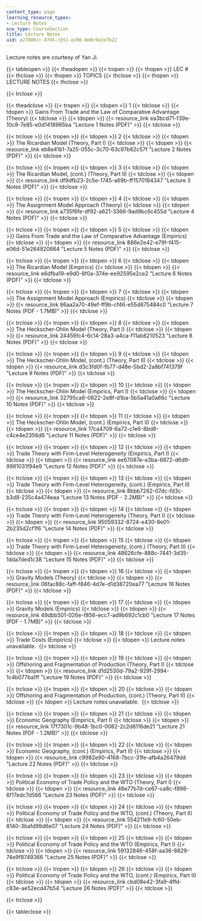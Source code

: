 ```yaml
---
content_type: page
learning_resource_types:
- Lecture Notes
ocw_type: CourseSection
title: Lecture Notes
uid: e27600cc-8745-cb51-e206-0e8c9e2e7b22
---
```


Lecture notes are courtesy of Yan Ji. 

{{< tableopen >}}
{{< theadopen >}}
{{< tropen >}}
{{< thopen >}}
LEC #
{{< thclose >}}
{{< thopen >}}
TOPICS
{{< thclose >}}
{{< thopen >}}
LECTURE NOTES
{{< thclose >}}

{{< trclose >}}

{{< theadclose >}}
{{< tropen >}}
{{< tdopen >}}
1
{{< tdclose >}}
{{< tdopen >}}
Gains From Trade and the Law of Comparative Advantage (Theory)
{{< tdclose >}}
{{< tdopen >}}
{{< resource_link ea3bcd71-f39e-10c8-7e85-e0d1418965ba "Lecture 1 Notes (PDF)" >}}
{{< tdclose >}}

{{< trclose >}}
{{< tropen >}}
{{< tdopen >}}
2
{{< tdclose >}}
{{< tdopen >}}
The Ricardian Model (Theory, Part I)
{{< tdclose >}}
{{< tdopen >}}
{{< resource_link eb8e41b1-7a25-055c-3c70-63c97b62c57f "Lecture 2 Notes (PDF)" >}}
{{< tdclose >}}

{{< trclose >}}
{{< tropen >}}
{{< tdopen >}}
3
{{< tdclose >}}
{{< tdopen >}}
The Ricardian Model, (cont.) (Theory, Part II)
{{< tdclose >}}
{{< tdopen >}}
{{< resource_link df9dfb23-2c5e-1745-a69b-ff1570184347 "Lecture 3 Notes (PDF)" >}}
{{< tdclose >}}

{{< trclose >}}
{{< tropen >}}
{{< tdopen >}}
4
{{< tdclose >}}
{{< tdopen >}}
The Assignment Model Approach (Theory)
{{< tdclose >}}
{{< tdopen >}}
{{< resource_link a735f6fe-df92-a621-3366-9ad9bc6c455d "Lecture 4 Notes (PDF)" >}}
{{< tdclose >}}

{{< trclose >}}
{{< tropen >}}
{{< tdopen >}}
5
{{< tdclose >}}
{{< tdopen >}}
Gains From Trade and the Law of Comparative Advantage (Empirics)
{{< tdclose >}}
{{< tdopen >}}
{{< resource_link 886e2e42-e79f-f415-e06d-51e264920664 "Lecture 5 Notes (PDF)" >}}
{{< tdclose >}}

{{< trclose >}}
{{< tropen >}}
{{< tdopen >}}
6
{{< tdclose >}}
{{< tdopen >}}
The Ricardian Model (Empirics)
{{< tdclose >}}
{{< tdopen >}}
{{< resource_link e6dfba19-e9d0-8f0a-374e-ee92595e2ce2 "Lecture 6 Notes (PDF)" >}}
{{< tdclose >}}

{{< trclose >}}
{{< tropen >}}
{{< tdopen >}}
7
{{< tdclose >}}
{{< tdopen >}}
The Assignment Model Approach (Empirics)
{{< tdclose >}}
{{< tdopen >}}
{{< resource_link 86aa2a70-49ef-ff9b-cf46-e55d875484c0 "Lecture 7 Notes (PDF - 1.7MB)" >}}
{{< tdclose >}}

{{< trclose >}}
{{< tropen >}}
{{< tdopen >}}
8
{{< tdclose >}}
{{< tdopen >}}
The Heckscher-Ohlin Model (Theory, Part I)
{{< tdclose >}}
{{< tdopen >}}
{{< resource_link 24456fc4-6c14-28a3-a4ca-f11ab8210523 "Lecture 8 Notes (PDF)" >}}
{{< tdclose >}}

{{< trclose >}}
{{< tropen >}}
{{< tdopen >}}
9
{{< tdclose >}}
{{< tdopen >}}
The Heckscher-Ohlin Model, (cont.) (Theory, Part II)
{{< tdclose >}}
{{< tdopen >}}
{{< resource_link d3c3fd0f-fb77-d48e-5bd2-2a8bf741379f "Lecture 9 Notes (PDF)" >}}
{{< tdclose >}}

{{< trclose >}}
{{< tropen >}}
{{< tdopen >}}
10
{{< tdclose >}}
{{< tdopen >}}
The Heckscher-Ohlin Model (Empirics, Part I)
{{< tdclose >}}
{{< tdopen >}}
{{< resource_link 32795ca6-0622-2e8f-d1ba-5b5a41a0a66c "Lecture 10 Notes (PDF)" >}}
{{< tdclose >}}

{{< trclose >}}
{{< tropen >}}
{{< tdopen >}}
11
{{< tdclose >}}
{{< tdopen >}}
The Heckscher-Ohlin Model, (cont.) (Empirics, Part II)
{{< tdclose >}}
{{< tdopen >}}
{{< resource_link 17ca4709-6a72-c1e6-8bd8-c4ce4e2356d6 "Lecture 11 Notes (PDF)" >}}
{{< tdclose >}}

{{< trclose >}}
{{< tropen >}}
{{< tdopen >}}
12
{{< tdclose >}}
{{< tdopen >}}
Trade Theory with Firm-Level Heterogeneity (Empirics, Part I)
{{< tdclose >}}
{{< tdopen >}}
{{< resource_link ee67087e-e3ba-6872-d6d9-9981031f94e9 "Lecture 12 Notes (PDF)" >}}
{{< tdclose >}}

{{< trclose >}}
{{< tropen >}}
{{< tdopen >}}
13
{{< tdclose >}}
{{< tdopen >}}
Trade Theory with Firm-Level Heterogeneity, (cont.) (Empirics, Part II)
{{< tdclose >}}
{{< tdopen >}}
{{< resource_link 8bbb7262-07dc-fd3c-b3d8-235c4a474eaa "Lecture 13 Notes (PDF - 2.2MB)" >}}
{{< tdclose >}}

{{< trclose >}}
{{< tropen >}}
{{< tdopen >}}
14
{{< tdclose >}}
{{< tdopen >}}
Trade Theory with Firm-Level Heterogeneity (Theory, Part I)
{{< tdclose >}}
{{< tdopen >}}
{{< resource_link 95059332-8724-e430-8e01-2b235d2cf1f6 "Lecture 14 Notes (PDF)" >}}
{{< tdclose >}}

{{< trclose >}}
{{< tropen >}}
{{< tdopen >}}
15
{{< tdclose >}}
{{< tdopen >}}
Trade Theory with Firm-Level Heterogeneity, (cont.) (Theory, Part II)
{{< tdclose >}}
{{< tdopen >}}
{{< resource_link 48626cfe-888c-7441-3d35-1dda7ded1c38 "Lecture 15 Notes (PDF)" >}}
{{< tdclose >}}

{{< trclose >}}
{{< tropen >}}
{{< tdopen >}}
16
{{< tdclose >}}
{{< tdopen >}}
Gravity Models (Theory)
{{< tdclose >}}
{{< tdopen >}}
{{< resource_link 06fac88c-faff-f846-4d7e-d1d38720ea77 "Lecture 16 Notes (PDF)" >}}
{{< tdclose >}}

{{< trclose >}}
{{< tropen >}}
{{< tdopen >}}
17
{{< tdclose >}}
{{< tdopen >}}
Gravity Models (Empirics)
{{< tdclose >}}
{{< tdopen >}}
{{< resource_link 49dbb501-026e-f856-ecc7-ad9b692c1cb0 "Lecture 17 Notes (PDF - 1.7MB)" >}}
{{< tdclose >}}

{{< trclose >}}
{{< tropen >}}
{{< tdopen >}}
18
{{< tdclose >}}
{{< tdopen >}}
Trade Costs (Empirics)
{{< tdclose >}}
{{< tdopen >}}
Lecture notes unavailable. 
{{< tdclose >}}

{{< trclose >}}
{{< tropen >}}
{{< tdopen >}}
19
{{< tdclose >}}
{{< tdopen >}}
Offshoring and Fragmentation of Production (Theory, Part I)
{{< tdclose >}}
{{< tdopen >}}
{{< resource_link d1d2530d-79a2-929f-2994-1c4b077ba1ff "Lecture 19 Notes (PDF)" >}}
{{< tdclose >}}

{{< trclose >}}
{{< tropen >}}
{{< tdopen >}}
20
{{< tdclose >}}
{{< tdopen >}}
Offshoring and Fragmentation of Production, (cont.) (Theory, Part II)
{{< tdclose >}}
{{< tdopen >}}
Lecture notes unavailable. 
{{< tdclose >}}

{{< trclose >}}
{{< tropen >}}
{{< tdopen >}}
21
{{< tdclose >}}
{{< tdopen >}}
Economic Geography (Empirics, Part I)
{{< tdclose >}}
{{< tdopen >}}
{{< resource_link 17f7301c-9b48-1bc0-0082-2c2d6116de21 "Lecture 21 Notes (PDF - 1.2MB)" >}}
{{< tdclose >}}

{{< trclose >}}
{{< tropen >}}
{{< tdopen >}}
22
{{< tdclose >}}
{{< tdopen >}}
Economic Geography, (cont.) (Empirics, Part II)
{{< tdclose >}}
{{< tdopen >}}
{{< resource_link c9982e90-4168-7bcc-31fe-afb4a26479dd "Lecture 22 Notes (PDF)" >}}
{{< tdclose >}}

{{< trclose >}}
{{< tropen >}}
{{< tdopen >}}
23
{{< tdclose >}}
{{< tdopen >}}
Political Economy of Trade Policy and the WTO (Theory, Part I)
{{< tdclose >}}
{{< tdopen >}}
{{< resource_link 46e77b7d-ce67-ca8c-f898-6f17edc7d566 "Lecture 23 Notes (PDF)" >}}
{{< tdclose >}}

{{< trclose >}}
{{< tropen >}}
{{< tdopen >}}
24
{{< tdclose >}}
{{< tdopen >}}
Political Economy of Trade Policy and the WTO, (cont.) (Theory, Part II)
{{< tdclose >}}
{{< tdopen >}}
{{< resource_link 554211e9-fc60-50eb-8140-3bafd99d6e07 "Lecture 24 Notes (PDF)" >}}
{{< tdclose >}}

{{< trclose >}}
{{< tropen >}}
{{< tdopen >}}
25
{{< tdclose >}}
{{< tdopen >}}
Political Economy of Trade Policy and the WTO (Empirics, Part I)
{{< tdclose >}}
{{< tdopen >}}
{{< resource_link 59132846-458f-aa36-8829-74e9f8749366 "Lecture 25 Notes (PDF)" >}}
{{< tdclose >}}

{{< trclose >}}
{{< tropen >}}
{{< tdopen >}}
26
{{< tdclose >}}
{{< tdopen >}}
Political Economy of Trade Policy and the WTO, (cont.) (Empirics, Part II)
{{< tdclose >}}
{{< tdopen >}}
{{< resource_link cbd08e42-3fa9-4ffd-c83e-ae52ecd47b54 "Lecture 26 Notes (PDF)" >}}
{{< tdclose >}}

{{< trclose >}}

{{< tableclose >}}